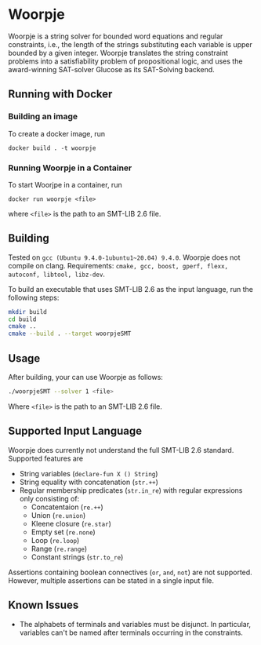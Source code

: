 # Woorpje

Woorpje is a string solver for bounded word equations and regular constraints, i.e., the length of the strings substituting each variable is upper bounded by a given integer. 
Woorpje translates the string constraint problems into a satisfiability problem of propositional logic, and uses the award-winning SAT-solver Glucose as its SAT-Solving backend.

## Running with Docker

### Building an image

To create a docker image, run

```
docker build . -t woorpje
```

### Running Woorpje in a Container

To start Woorjpe in a container, run

```
docker run woorpje <file>
```

where `<file>` is the path to an SMT-LIB 2.6 file.


## Building

Tested on `gcc (Ubuntu 9.4.0-1ubuntu1~20.04) 9.4.0`.
Woorpje does not compile on clang.
Requirements: `cmake, gcc, boost, gperf, flexx, autoconf, libtool, libz-dev`.

To build an executable that uses  SMT-LIB 2.6 as the input language, run the following steps:

```sh
mkdir build
cd build
cmake ..
cmake --build . --target woorpjeSMT
```

## Usage

After building, your can use Woorpje as follows:

```sh
./woorpjeSMT --solver 1 <file>
```

Where `<file>` is the path to an SMT-LIB 2.6 file.

## Supported Input Language

Woorpje does currently not understand the full SMT-LIB 2.6 standard.
Supported features are

- String variables (`declare-fun X () String`)
- String equality with concatenation (`str.++`)
- Regular membership predicates (`str.in_re`) with regular expressions only consisting of:
  - Concatentaion (`re.++`)
  - Union (`re.union`)
  - Kleene closure (`re.star`)
  - Empty set (`re.none`)
  - Loop (`re.loop`)
  - Range (`re.range`)
  - Constant strings (`str.to_re`)

Assertions containing boolean connectives (`or`, `and`, `not`) are not supported.
However, multiple assertions can be stated in a single input file.

## Known Issues

- The alphabets of terminals and variables must be disjunct. In particular, variables can't be named after terminals occurring in the constraints.
